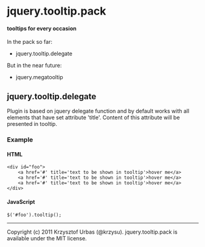 jquery.tooltip.pack
===================

#### tooltips for every occasion ####


In the pack so far:

-   jquery.tooltip.delegate

But in the near future:

-   jquery.megatooltip


jquery.tooltip.delegate
-----------------------
Plugin is based on jquery delegate function and by default works with all elements that have set attribute 'title'. Content of this attribute will be presented in tooltip.

### Example ###

#### HTML ####

	<div id="foo">
		<a href='#' title='text to be shown in tooltip'>hover me</a>
		<a href='#' title='text to be shown in tooltip'>hover me</a>
		<a href='#' title='text to be shown in tooltip'>hover me</a>
	</div>
	
#### JavaScript ####
	$('#foo').tooltip();

	
* * *
Copyright (c) 2011 Krzysztof Urbas (@krzysu). jquery.tooltip.pack is available under the MIT license.